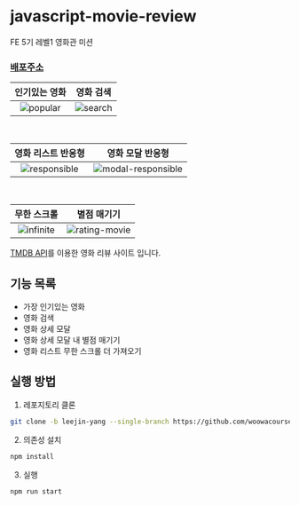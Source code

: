 # javascript-movie-review

FE 5기 레벨1 영화관 미션

### [배포주소](https://leejin-yang.github.io/javascript-movie-review/)

<div align="center">

|                                                   인기있는 영화                                                   |                                                    영화 검색                                                     |
| :---------------------------------------------------------------------------------------------------------------: | :--------------------------------------------------------------------------------------------------------------: |
| ![popular](https://user-images.githubusercontent.com/78616893/227782537-e97dd55a-692a-4a2d-98e4-ba33225fe18e.gif) | ![search](https://user-images.githubusercontent.com/78616893/227782541-9411e49c-1877-4243-aca5-148a01ccd904.gif) |

<br>

|                                                  영화 리스트 반응형                                                   |                                                      영화 모달 반응형                                                       |
| :-------------------------------------------------------------------------------------------------------------------: | :-------------------------------------------------------------------------------------------------------------------------: |
| ![responsible](https://user-images.githubusercontent.com/78616893/227781778-7113d53b-1e0c-4033-b088-7fd5c279c16a.gif) | ![modal-responsible](https://user-images.githubusercontent.com/78616893/227782035-2ded15c8-9e2f-4dba-addd-fe60ba9215fc.gif) |

<br>

|                                                    무한 스크롤                                                     |                                                      별점 매기기                                                       |
| :----------------------------------------------------------------------------------------------------------------: | :--------------------------------------------------------------------------------------------------------------------: |
| ![infinite](https://user-images.githubusercontent.com/78616893/227782108-ba4a9544-b1f2-4286-a365-4e17b4265de3.gif) | ![rating-movie](https://user-images.githubusercontent.com/78616893/227782163-8b8647a8-01ef-4ed2-9a44-912e9ffb403a.gif) |

</div>

[TMDB API](https://developers.themoviedb.org/3/getting-started/introduction)를 이용한 영화 리뷰 사이트 입니다.

## 기능 목록

- 가장 인기있는 영화
- 영화 검색
- 영화 상세 모달
- 영화 상세 모달 내 별점 매기기
- 영화 리스트 무한 스크롤 더 가져오기

## 실행 방법

1. 레포지토리 클론

```bash
git clone -b leejin-yang --single-branch https://github.com/woowacourse/javascript-movie-review.git
```

2. 의존성 설치

```bash
npm install
```

3. 실행

```bash
npm run start
```
